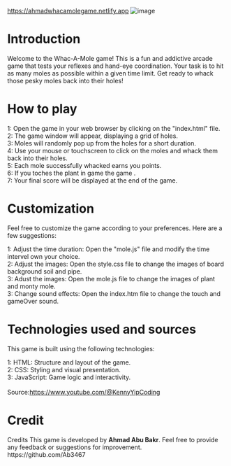 https://ahmadwhacamolegame.netlify.app
![image](https://github.com/rafay99-epic/Web-Development/assets/138695838/baac4184-9832-4454-9485-d7e743d21f29)



# Introduction
  <p>Welcome to the Whac-A-Mole game! This is a fun and addictive arcade game that tests your reflexes and hand-eye coordination. Your task is to hit as many moles as possible within a given time limit. Get ready to whack those pesky moles back into their holes!</p>

# How to play
<p>1: Open the game in your web browser by clicking on the "index.html" file.
<br>2: The game window will appear, displaying a grid of holes.
<br>3: Moles will randomly pop up from the holes for a short duration.
<br>4: Use your mouse or touchscreen to click on the moles and whack them back into their holes.
<br>5: Each mole successfully whacked earns you points.
<br>6: If you toches the plant in game the game .
<br>7: Your final score will be displayed at the end of the game.</p>

# Customization
<p>Feel free to customize the game according to your preferences. Here are a few suggestions:

1: Adjust the time duration: Open the "mole.js" file and modify the time intervel own your choice.
<br>2: Adjust the images: Open the style.css file to change the images of board background soil and pipe.
<br>3: Adust the images: Open the mole.js file to change the images of plant and monty mole.
<br>3: Change sound effects: Open the index.htm file to change the touch and gameOver sound.</p>

# Technologies used and sources
<p>This game is built using the following technologies:

1: HTML: Structure and layout of the game.
<br>2: CSS: Styling and visual presentation.
<br>3: JavaScript: Game logic and interactivity.
<br>
<br> Source:https://www.youtube.com/@KennyYipCoding
</p>

# Credit
<p>Credits
This game is developed by <b>Ahmad Abu Bakr</b>. Feel free to provide any feedback or suggestions for improvement.
<br>https://github.com/Ab3467</p>
